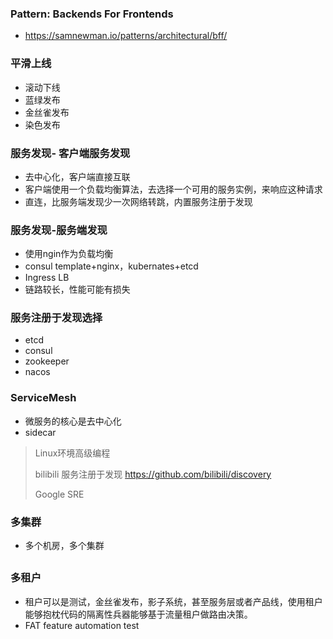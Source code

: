 ### Pattern: Backends For Frontends

- https://samnewman.io/patterns/architectural/bff/

### 平滑上线

- 滚动下线
- 蓝绿发布
- 金丝雀发布
- 染色发布



### 服务发现- 客户端服务发现

- 去中心化，客户端直接互联
- 客户端使用一个负载均衡算法，去选择一个可用的服务实例，来响应这种请求
- 直连，比服务端发现少一次网络转跳，内置服务注册于发现

### 服务发现-服务端发现

- 使用ngin作为负载均衡
- consul template+nginx，kubernates+etcd
- Ingress LB
- 链路较长，性能可能有损失

### 服务注册于发现选择

- etcd
- consul
- zookeeper
- nacos

### ServiceMesh

- 微服务的核心是去中心化
- sidecar

> Linux环境高级编程
>
> bilibili  服务注册于发现  https://github.com/bilibili/discovery
>
> Google SRE



### 多集群

- 多个机房，多个集群

## 

### 多租户

- 租户可以是测试，金丝雀发布，影子系统，甚至服务层或者产品线，使用租户能够抱枕代码的隔离性兵器能够基于流量租户做路由决策。
- FAT  feature automation test







